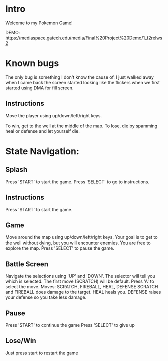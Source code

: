 # Intro

Welcome to my Pokemon Game!

DEMO: https://mediaspace.gatech.edu/media/Final%20Project%20Demo/1_f2relws2

# Known bugs
The only bug is something I don't know the cause of. I just walked away when I came back the screen started looking like the flickers when we first started using DMA for fill screen.

## Instructions
Move the player using up/down/left/right keys.

To win, get to the well at the middle of the map.
To lose, die by spamming heal or defense and let yourself die.

# State Navigation:
## Splash
Press 'START' to start the game.
Press 'SELECT' to go to instructions.
## Instructions
Press 'START' to start the game.
## Game
Move around the map using up/down/left/right keys. Your goal is to get to the well without dying, but you will encounter enemies.
You are free to explore the map.
Press 'SELECT' to pause the game.
## Battle Screen
Navigate the selections using 'UP' and 'DOWN'. The selector will tell you which is selected. The first move (SCRATCH) will be default.
Press 'A' to select the move.
Moves: SCRATCH, FIREBALL, HEAL, DEFENSE
SCRATCH and FIREBALL does damage to the target.
HEAL heals you.
DEFENSE raises your defense so you take less damage.
## Pause
Press 'START' to continue the game
Press 'SELECT' to give up
## Lose/Win
Just press start to restart the game

